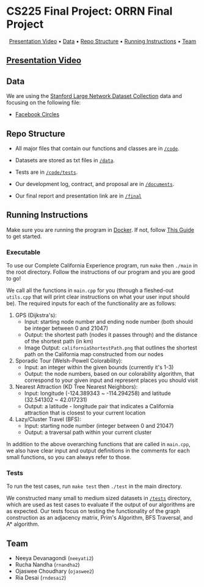 # CS225 Final Project: ORRN Final Project

<p align="center">
  <a href="#presentation-video">Presentation Video</a> •
  <a href="#data">Data</a> •
  <a href="#repo-structure">Repo Structure</a> •
  <a href="#running-instructions">Running Instructions</a> •
  <a href="#team">Team</a>
</p>


## [Presentation Video]()

## Data

We are using the [Stanford Large Network Dataset Collection](http://snap.stanford.edu/data/) data and focusing on the following file:

- [Facebook Circles](http://snap.stanford.edu/data/ego-Facebook.html)

## Repo Structure

- All major files that contain our functions and classes are in [`/code`](https://github.com/riaadesaii/ORRNFinalProject/tree/main/code).

- Datasets are stored as txt files in [`/data`](https://github.com/riaadesaii/ORRNFinalProject/tree/main/data).

- Tests are in [`/code/tests`](https://github.com/riaadesaii/ORRNFinalProject/tree/main/code/tests).

- Our development log, contract, and proposal are in [`/documents`](https://github.com/riaadesaii/ORRNFinalProject/tree/main/documents). 

- Our final report and presentation link are in [`/final`](https://github.com/riaadesaii/ORRNFinalProject/tree/main/final)

## Running Instructions

Make sure you are running the program in [Docker](https://www.docker.com/). If not, follow [This Guide](https://courses.engr.illinois.edu/cs225/sp2022/resources/own-machine/) to get started.

### Executable

To use our Complete California Experience program, run `make` then `./main` in the root directory. Follow the instructions of our program and you are good to go!

We call all the functions in `main.cpp` for you (through a fleshed-out `utils.cpp` that will print clear instructions on what your user input should be). The required inputs for each of the functionality are as follows:

1. GPS (Dijkstra's): 
   - Input: starting node number and ending node number (both should be integer between 0 and 21047)
   - Output: the shortest path (nodes it passes through) and the distance of the shortest path (in km)
   - Image Output: `californiaShortestPath.png` that outlines the shortest path on the California map constructed from our nodes
2. Sporadic Tour (Welsh-Powell Colorability):
   - Input: an integer within the given bounds (currently it's 1-3)
   - Output: the node numbers, based on our colorability algorithm, that correspond to your given input and represent places you should visit
3. Nearest Attraction (KD Tree Nearest Neighbors):
   - Input: longitude (-124.389343 ~ -114.294258) and latitude (32.541302 ~ 42.017231)
   - Output: a latitude - longitude pair that indicates a California attraction that is closest to your current location
4. Lazy/Cluster Travel (BFS): 
   - Input: starting node number (integer between 0 and 21047)
   - Output: a traversal path within your current cluster

In addition to the above overarching functions that are called in `main.cpp`, we also have clear input and output definitions in the comments for each small functions, so you can always refer to those.

### Tests

To run the test cases, run `make test` then `./test` in the main directory.

We constructed many small to medium sized datasets in [`/tests`](https://github.com/riaadesaii/ORRNFinalProject/tree/main/code/tests) directory, which are used as test cases to evaluate if the output of our algorithms are as expected. Our tests focus on testing the functionality of the graph construction as an adjacency matrix, Prim's Algorithm, BFS Traversal, and A* algorithm.

## Team 

- Neeya Devanagondi (`neeyati2`)
- Rucha Nandha (`rnandha2`)
- Ojaswee Choudhary (`ojaswee2`)
- Ria Desai (`rndesai2`)


